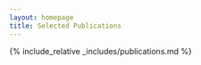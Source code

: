 ```yaml
---
layout: homepage
title: Selected Publications
---
```

{% include_relative _includes/publications.md %}
